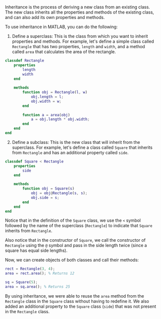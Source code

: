 Inheritance is the process of deriving a new class from an existing class. The new class inherits all the properties and methods of the existing class, and can also add its own properties and methods.

To use inheritance in MATLAB, you can do the following:

1. Define a superclass: This is the class from which you want to inherit properties and methods. For example, let's define a simple class called `Rectangle` that has two properties, `length` and `width`, and a method called `area` that calculates the area of the rectangle.

```matlab
classdef Rectangle
    properties
        length
        width
    end
    
    methods
        function obj = Rectangle(l, w)
            obj.length = l;
            obj.width = w;
        end
        
        function a = area(obj)
            a = obj.length * obj.width;
        end
    end
end
```

2. Define a subclass: This is the new class that will inherit from the superclass. For example, let's define a class called `Square` that inherits from `Rectangle` and has an additional property called `side`.

```matlab
classdef Square < Rectangle
    properties
        side
    end
    
    methods
        function obj = Square(s)
            obj = obj@Rectangle(s, s);
            obj.side = s;
        end
    end
end
```

Notice that in the definition of the `Square` class, we use the `<` symbol followed by the name of the superclass (`Rectangle`) to indicate that `Square` inherits from `Rectangle`.

Also notice that in the constructor of `Square`, we call the constructor of `Rectangle` using the `@` symbol and pass in the side length twice (since a square has equal side lengths).

Now, we can create objects of both classes and call their methods:

```matlab
rect = Rectangle(3, 4);
area = rect.area(); % Returns 12

sq = Square(5);
area = sq.area(); % Returns 25
```

By using inheritance, we were able to reuse the `area` method from the `Rectangle` class in the `Square` class without having to redefine it. We also added an additional property to the `Square` class (`side`) that was not present in the `Rectangle` class.